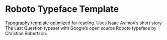 # Roboto Typeface Template

Typography template optimized for reading. Uses Isaac Asimov’s short story The Last Question typeset with Google’s open source Roboto typeface by Christian Robertson.
